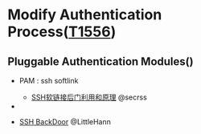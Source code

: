 # Modify Authentication Process([T1556](https://attack.mitre.org/techniques/T1556/))

## Pluggable Authentication Modules()
- PAM : ssh softlink
  - [SSH软链接后门利用和原理](https://www.secrss.com/articles/33698)  @secrss
- 

- [SSH BackDoor](https://www.cnblogs.com/LittleHann/p/4596223.html#_lab2_0_0)  @LittleHann
